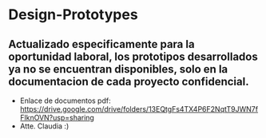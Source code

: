 # Design-Prototypes
## Actualizado especificamente para la oportunidad laboral, los prototipos desarrollados ya no se encuentran disponibles, solo en la documentacion de cada proyecto confidencial.
- Enlace de documentos pdf: https://drive.google.com/drive/folders/13EQtgFs4TX4P6F2NqtT9JWN7fFlknOVN?usp=sharing 
- Atte. Claudia :)
